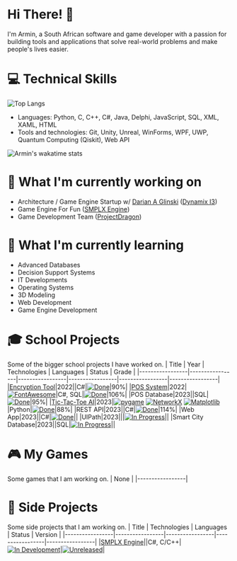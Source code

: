 # Hi There! 👋

I'm Armin, a South African software and game developer with a passion for building tools and applications that solve real-world problems and make people's lives easier.

# 💻 Technical Skills
![Top Langs](https://github-readme-stats.vercel.app/api/top-langs/?username=ArminPretorius&hide=shaderlab,HLSL,TSQL,Mathematica&theme=dark&layout=compact)
- Languages: Python, C, C++, C#, Java, Delphi, JavaScript, SQL, XML, XAML, HTML
- Tools and technologies: Git, Unity, Unreal, WinForms, WPF, UWP, Quantum Computing (Qiskit), Web API

![Armin's wakatime stats](https://github-readme-stats.vercel.app/api/wakatime?username=ArminPretorius&theme=dark&hide=Ezhil&layout=compact)

# 💼 What I'm currently working on
- Architecture / Game Engine Startup w/ [Darian A Glinski](https://github.com/darian-a-glinski) ([Dynamix I3](https://github.com/DynamixI3Corporation))
- Game Engine For Fun ([SMPLX Engine](https://github.com/ArminPretorius/SMPLX-Engine))
- Game Development Team ([ProjectDragon](https://github.com/ProjectDragon))

# 🌱 What I'm currently learning

- Advanced Databases
- Decision Support Systems
- IT Developments
- Operating Systems
- 3D Modeling
- Web Development
- Game Engine Development

# 🎓 School Projects
Some of the bigger school projects I have worked on.
|      Title      | Year |  Technologies  |  Languages  |  Status  |  Grade  |
|-----------------|-----------------|-----------------|-----------------|-----------------|-----------------|
|[Encryption Tool](https://github.com/ArminPretorius/EncryptionTool)|2022||C#|[![Done](https://img.shields.io/badge/-Done-green?style=flat-square&logoColor=white&link=https://github.com/ArminPretorius/EncryptionTool)](https://github.com/ArminPretorius/EncryptionTool)|90%|
|[POS System](https://github.com/ArminPretorius/POS-System)|2022|[![FontAwesome](https://img.shields.io/badge/-FontAwesome-4B8BBE?style=flat-square&logo=fontawesome&logoColor=528DD7&labelColor=white&color=222324&link=https://fontawesome.com/)](https://fontawesome.com/)|C#, SQL|[![Done](https://img.shields.io/badge/-Done-green?style=flat-square&logoColor=white&link=https://github.com/ArminPretorius/POS-System)](https://github.com/ArminPretorius/POS-System)|106%|
|POS Database|2023||SQL|[![Done](https://img.shields.io/badge/-Done-green?style=flat-square&logoColor=white&link=https://github.com/ArminPretorius/Tic-Tac-Toe-AI/)](https://github.com/ArminPretorius/Tic-Tac-Toe-AI/)|95%|
|[Tic-Tac-Toe AI](https://github.com/ArminPretorius/Tic-Tac-Toe-AI/)|2023|[![pygame](https://img.shields.io/badge/-pygame-4B8BBE?style=flat-square&logo=python&logoColor=white&labelColor=4B8BBE&color=222324&link=https://www.pygame.org/news)](https://www.pygame.org/news) [![NetworkX](https://img.shields.io/badge/-NetworkX-4B8BBE?style=flat-square&logo=python&logoColor=white&labelColor=4B8BBE&color=222324&link=https://networkx.org)](https://networkx.org) [![Matplotlib](https://img.shields.io/badge/-Matplotlib-4B8BBE?style=flat-square&logo=python&logoColor=white&labelColor=4B8BBE&color=222324&link=https://matplotlib.org)](https://matplotlib.org)|Python|[![Done](https://img.shields.io/badge/-Done-green?style=flat-square&logoColor=white&link=https://github.com/ArminPretorius/Tic-Tac-Toe-AI/)](https://github.com/ArminPretorius/Tic-Tac-Toe-AI/)|88%|
|REST API|2023||C#|[![Done](https://img.shields.io/badge/-Done-green?style=flat-square&logoColor=white&link=https://github.com/ArminPretorius/)](https://github.com/ArminPretorius/)|114%|
|Web App|2023||C#|[![Done](https://img.shields.io/badge/-Done-green?style=flat-square&logoColor=white&link=https://github.com/ArminPretorius/)](https://github.com/ArminPretorius/)||
|UIPath|2023|||[![In Progress](https://img.shields.io/badge/-In%20Progress-yellow?style=flat-square&logoColor=white&link=https://github.com/ArminPretorius/)](https://github.com/ArminPretorius/)||
|Smart City Database|2023||SQL|[![In Progress](https://img.shields.io/badge/-In%20Progress-yellow?style=flat-square&logoColor=white&link=https://github.com/ArminPretorius/)](https://github.com/ArminPretorius/)||
# 🎮 My Games
Some games that I am working on.
|  None  |
|-----------------|

# 🚀 Side Projects
Some side projects that I am working on.
|      Title      |  Technologies  |  Languages  |  Status  |  Version  |
|-----------------|-----------------|-----------------|-----------------|-----------------|
|[SMPLX Engine](https://github.com/ArminPretorius/SMPLX-Engine)||C#, C/C++|[![In Development](https://img.shields.io/badge/-In%20Development-yellow?style=flat-square&logoColor=white&link=https://github.com/ArminPretorius/SMPLX-Engine)](https://github.com/ArminPretorius/SMPLX-Engine)|[![Unreleased](https://img.shields.io/badge/Version-Unreleased-0077b6?style=flat-square&logoColor=white&labelColor=222324)](https://github.com/ArminPretorius/SMPLX-Engine)|
